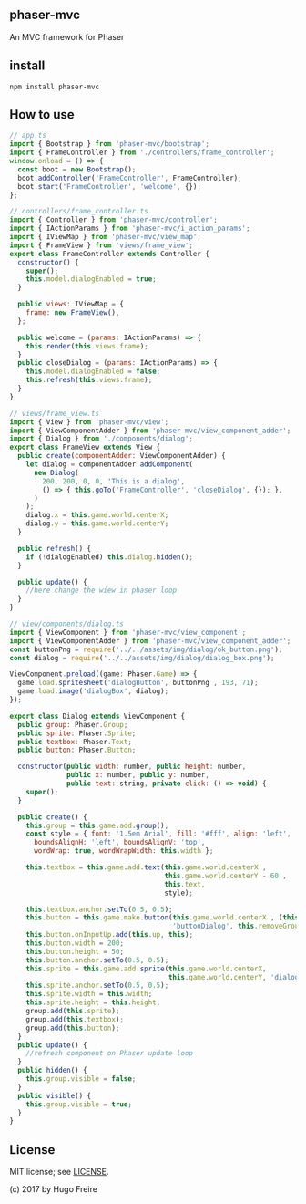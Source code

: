 ## phaser-mvc

An MVC framework for Phaser

## install

```npm install phaser-mvc```

## How to use

```javascript
// app.ts
import { Bootstrap } from 'phaser-mvc/bootstrap';
import { FrameController } from './controllers/frame_controller';
window.onload = () => {
  const boot = new Bootstrap();
  boot.addController('FrameController', FrameController);
  boot.start('FrameController', 'welcome', {});
};
```

```javascript
// controllers/frame_controller.ts
import { Controller } from 'phaser-mvc/controller';
import { IActionParams } from 'phaser-mvc/i_action_params';
import { IViewMap } from 'phaser-mvc/view_map';
import { FrameView } from 'views/frame_view';
export class FrameController extends Controller {
  constructor() {
    super();
    this.model.dialogEnabled = true;
  }

  public views: IViewMap = {
    frame: new FrameView(),
  };

  public welcome = (params: IActionParams) => {
    this.render(this.views.frame);
  }
  public closeDialog = (params: IActionParams) => {
    this.model.dialogEnabled = false;
    this.refresh(this.views.frame);
  }
}
```

```javascript
// views/frame_view.ts
import { View } from 'phaser-mvc/view';
import { ViewComponentAdder } from 'phaser-mvc/view_component_adder';
import { Dialog } from './components/dialog';
export class FrameView extends View {
  public create(componentAdder: ViewComponentAdder) {
    let dialog = componentAdder.addComponent(
      new Dialog(
        200, 200, 0, 0, 'This is a dialog',
        () => { this.goTo('FrameController', 'closeDialog', {}); },
      )
    );
    dialog.x = this.game.world.centerX;
    dialog.y = this.game.world.centerY;
  }

  public refresh() {
    if (!dialogEnabled) this.dialog.hidden();
  }

  public update() {
    //here change the wiew in phaser loop
  }
}
```

```javascript
// view/components/dialog.ts
import { ViewComponent } from 'phaser-mvc/view_component';
import { ViewComponentAdder } from 'phaser-mvc/view_component_adder';
const buttonPng = require('../../assets/img/dialog/ok_button.png');
const dialog = require('../../assets/img/dialog/dialog_box.png');

ViewComponent.preload((game: Phaser.Game) => {
  game.load.spritesheet('dialogButton', buttonPng , 193, 71);
  game.load.image('dialogBox', dialog);
});

export class Dialog extends ViewComponent {
  public group: Phaser.Group;
  public sprite: Phaser.Sprite;
  public textbox: Phaser.Text;
  public button: Phaser.Button;

  constructor(public width: number, public height: number,
              public x: number, public y: number,
              public text: string, private click: () => void) {
    super();
  }

  public create() {
    this.group = this.game.add.group();
    const style = { font: '1.5em Arial', fill: '#fff', align: 'left',
      boundsAlignH: 'left', boundsAlignV: 'top',
      wordWrap: true, wordWrapWidth: this.width };

    this.textbox = this.game.add.text(this.game.world.centerX ,
                                      this.game.world.centerY - 60 ,
                                      this.text,
                                      style);

    this.textbox.anchor.setTo(0.5, 0.5);
    this.button = this.game.make.button(this.game.world.centerX , (this.game.world.centerY + 30),
                                        'buttonDialog', this.removeGroup, this, 2, 1, 0);
    this.button.onInputUp.add(this.up, this);
    this.button.width = 200;
    this.button.height = 50;
    this.button.anchor.setTo(0.5, 0.5);
    this.sprite = this.game.add.sprite(this.game.world.centerX,
                                       this.game.world.centerY, 'dialogBox');
    this.sprite.anchor.setTo(0.5, 0.5);
    this.sprite.width = this.width;
    this.sprite.height = this.height;
    group.add(this.sprite);
    group.add(this.textbox);
    group.add(this.button);
  }
  public update() {
    //refresh component on Phaser update loop
  }
  public hidden() {
    this.group.visible = false;
  }
  public visible() {
    this.group.visible = true;
  }
}
```

## License

MIT license; see [LICENSE](./LICENSE).

(c) 2017 by Hugo Freire
